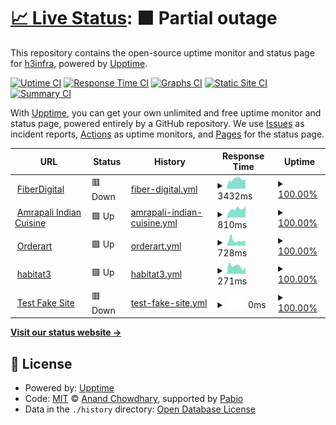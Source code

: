 # [📈 Live Status](https://h3infra.github.io/h3.upptime-monitor): <!--live status--> **🟧 Partial outage**

This repository contains the open-source uptime monitor and status page for [h3infra](https://h3infra.github.io/h3.upptime-monitor), powered by [Upptime](https://github.com/upptime/upptime).

[![Uptime CI](https://github.com/h3infra/h3.upptime-monitor/workflows/Uptime%20CI/badge.svg)](https://github.com/h3infra/h3.upptime-monitor/actions?query=workflow%3A%22Uptime+CI%22)
[![Response Time CI](https://github.com/h3infra/h3.upptime-monitor/workflows/Response%20Time%20CI/badge.svg)](https://github.com/h3infra/h3.upptime-monitor/actions?query=workflow%3A%22Response+Time+CI%22)
[![Graphs CI](https://github.com/h3infra/h3.upptime-monitor/workflows/Graphs%20CI/badge.svg)](https://github.com/h3infra/h3.upptime-monitor/actions?query=workflow%3A%22Graphs+CI%22)
[![Static Site CI](https://github.com/h3infra/h3.upptime-monitor/workflows/Static%20Site%20CI/badge.svg)](https://github.com/h3infra/h3.upptime-monitor/actions?query=workflow%3A%22Static+Site+CI%22)
[![Summary CI](https://github.com/h3infra/h3.upptime-monitor/workflows/Summary%20CI/badge.svg)](https://github.com/h3infra/h3.upptime-monitor/actions?query=workflow%3A%22Summary+CI%22)

With [Upptime](https://upptime.js.org), you can get your own unlimited and free uptime monitor and status page, powered entirely by a GitHub repository. We use [Issues](https://github.com/h3infra/upptime-monitor/issues) as incident reports, [Actions](https://github.com/h3infra/upptime-monitor/actions) as uptime monitors, and [Pages](https://h3infra.github.io/upptime-monitor) for the status page.

<!--start: status pages-->
<!-- This summary is generated by Upptime (https://github.com/upptime/upptime) -->
<!-- Do not edit this manually, your changes will be overwritten -->
<!-- prettier-ignore -->
| URL | Status | History | Response Time | Uptime |
| --- | ------ | ------- | ------------- | ------ |
| <img alt="" src="https://icons.duckduckgo.com/ip3/www.fiber.com.au.ico" height="13"> [FiberDigital](https://www.fiber.com.au/) | 🟥 Down | [fiber-digital.yml](https://github.com/h3infra/upptime-monitor/commits/HEAD/history/fiber-digital.yml) | <details><summary><img alt="Response time graph" src="./graphs/fiber-digital/response-time-week.png" height="20"> 3432ms</summary><br><a href="https://h3infra.github.io/upptime-monitor/history/fiber-digital"><img alt="Response time 2990" src="https://img.shields.io/endpoint?url=https%3A%2F%2Fraw.githubusercontent.com%2Fh3infra%2Fupptime-monitor%2FHEAD%2Fapi%2Ffiber-digital%2Fresponse-time.json"></a><br><a href="https://h3infra.github.io/upptime-monitor/history/fiber-digital"><img alt="24-hour response time 2300" src="https://img.shields.io/endpoint?url=https%3A%2F%2Fraw.githubusercontent.com%2Fh3infra%2Fupptime-monitor%2FHEAD%2Fapi%2Ffiber-digital%2Fresponse-time-day.json"></a><br><a href="https://h3infra.github.io/upptime-monitor/history/fiber-digital"><img alt="7-day response time 3432" src="https://img.shields.io/endpoint?url=https%3A%2F%2Fraw.githubusercontent.com%2Fh3infra%2Fupptime-monitor%2FHEAD%2Fapi%2Ffiber-digital%2Fresponse-time-week.json"></a><br><a href="https://h3infra.github.io/upptime-monitor/history/fiber-digital"><img alt="30-day response time 3106" src="https://img.shields.io/endpoint?url=https%3A%2F%2Fraw.githubusercontent.com%2Fh3infra%2Fupptime-monitor%2FHEAD%2Fapi%2Ffiber-digital%2Fresponse-time-month.json"></a><br><a href="https://h3infra.github.io/upptime-monitor/history/fiber-digital"><img alt="1-year response time 2990" src="https://img.shields.io/endpoint?url=https%3A%2F%2Fraw.githubusercontent.com%2Fh3infra%2Fupptime-monitor%2FHEAD%2Fapi%2Ffiber-digital%2Fresponse-time-year.json"></a></details> | <details><summary><a href="https://h3infra.github.io/upptime-monitor/history/fiber-digital">100.00%</a></summary><a href="https://h3infra.github.io/upptime-monitor/history/fiber-digital"><img alt="All-time uptime 90.32%" src="https://img.shields.io/endpoint?url=https%3A%2F%2Fraw.githubusercontent.com%2Fh3infra%2Fupptime-monitor%2FHEAD%2Fapi%2Ffiber-digital%2Fuptime.json"></a><br><a href="https://h3infra.github.io/upptime-monitor/history/fiber-digital"><img alt="24-hour uptime 100.00%" src="https://img.shields.io/endpoint?url=https%3A%2F%2Fraw.githubusercontent.com%2Fh3infra%2Fupptime-monitor%2FHEAD%2Fapi%2Ffiber-digital%2Fuptime-day.json"></a><br><a href="https://h3infra.github.io/upptime-monitor/history/fiber-digital"><img alt="7-day uptime 100.00%" src="https://img.shields.io/endpoint?url=https%3A%2F%2Fraw.githubusercontent.com%2Fh3infra%2Fupptime-monitor%2FHEAD%2Fapi%2Ffiber-digital%2Fuptime-week.json"></a><br><a href="https://h3infra.github.io/upptime-monitor/history/fiber-digital"><img alt="30-day uptime 100.00%" src="https://img.shields.io/endpoint?url=https%3A%2F%2Fraw.githubusercontent.com%2Fh3infra%2Fupptime-monitor%2FHEAD%2Fapi%2Ffiber-digital%2Fuptime-month.json"></a><br><a href="https://h3infra.github.io/upptime-monitor/history/fiber-digital"><img alt="1-year uptime 90.32%" src="https://img.shields.io/endpoint?url=https%3A%2F%2Fraw.githubusercontent.com%2Fh3infra%2Fupptime-monitor%2FHEAD%2Fapi%2Ffiber-digital%2Fuptime-year.json"></a></details>
| <img alt="" src="https://icons.duckduckgo.com/ip3/www.amrapali.com.au.ico" height="13"> [Amrapali Indian Cuisine](https://www.amrapali.com.au/) | 🟩 Up | [amrapali-indian-cuisine.yml](https://github.com/h3infra/upptime-monitor/commits/HEAD/history/amrapali-indian-cuisine.yml) | <details><summary><img alt="Response time graph" src="./graphs/amrapali-indian-cuisine/response-time-week.png" height="20"> 810ms</summary><br><a href="https://h3infra.github.io/upptime-monitor/history/amrapali-indian-cuisine"><img alt="Response time 1210" src="https://img.shields.io/endpoint?url=https%3A%2F%2Fraw.githubusercontent.com%2Fh3infra%2Fupptime-monitor%2FHEAD%2Fapi%2Famrapali-indian-cuisine%2Fresponse-time.json"></a><br><a href="https://h3infra.github.io/upptime-monitor/history/amrapali-indian-cuisine"><img alt="24-hour response time 1035" src="https://img.shields.io/endpoint?url=https%3A%2F%2Fraw.githubusercontent.com%2Fh3infra%2Fupptime-monitor%2FHEAD%2Fapi%2Famrapali-indian-cuisine%2Fresponse-time-day.json"></a><br><a href="https://h3infra.github.io/upptime-monitor/history/amrapali-indian-cuisine"><img alt="7-day response time 810" src="https://img.shields.io/endpoint?url=https%3A%2F%2Fraw.githubusercontent.com%2Fh3infra%2Fupptime-monitor%2FHEAD%2Fapi%2Famrapali-indian-cuisine%2Fresponse-time-week.json"></a><br><a href="https://h3infra.github.io/upptime-monitor/history/amrapali-indian-cuisine"><img alt="30-day response time 1671" src="https://img.shields.io/endpoint?url=https%3A%2F%2Fraw.githubusercontent.com%2Fh3infra%2Fupptime-monitor%2FHEAD%2Fapi%2Famrapali-indian-cuisine%2Fresponse-time-month.json"></a><br><a href="https://h3infra.github.io/upptime-monitor/history/amrapali-indian-cuisine"><img alt="1-year response time 1210" src="https://img.shields.io/endpoint?url=https%3A%2F%2Fraw.githubusercontent.com%2Fh3infra%2Fupptime-monitor%2FHEAD%2Fapi%2Famrapali-indian-cuisine%2Fresponse-time-year.json"></a></details> | <details><summary><a href="https://h3infra.github.io/upptime-monitor/history/amrapali-indian-cuisine">100.00%</a></summary><a href="https://h3infra.github.io/upptime-monitor/history/amrapali-indian-cuisine"><img alt="All-time uptime 100.00%" src="https://img.shields.io/endpoint?url=https%3A%2F%2Fraw.githubusercontent.com%2Fh3infra%2Fupptime-monitor%2FHEAD%2Fapi%2Famrapali-indian-cuisine%2Fuptime.json"></a><br><a href="https://h3infra.github.io/upptime-monitor/history/amrapali-indian-cuisine"><img alt="24-hour uptime 100.00%" src="https://img.shields.io/endpoint?url=https%3A%2F%2Fraw.githubusercontent.com%2Fh3infra%2Fupptime-monitor%2FHEAD%2Fapi%2Famrapali-indian-cuisine%2Fuptime-day.json"></a><br><a href="https://h3infra.github.io/upptime-monitor/history/amrapali-indian-cuisine"><img alt="7-day uptime 100.00%" src="https://img.shields.io/endpoint?url=https%3A%2F%2Fraw.githubusercontent.com%2Fh3infra%2Fupptime-monitor%2FHEAD%2Fapi%2Famrapali-indian-cuisine%2Fuptime-week.json"></a><br><a href="https://h3infra.github.io/upptime-monitor/history/amrapali-indian-cuisine"><img alt="30-day uptime 100.00%" src="https://img.shields.io/endpoint?url=https%3A%2F%2Fraw.githubusercontent.com%2Fh3infra%2Fupptime-monitor%2FHEAD%2Fapi%2Famrapali-indian-cuisine%2Fuptime-month.json"></a><br><a href="https://h3infra.github.io/upptime-monitor/history/amrapali-indian-cuisine"><img alt="1-year uptime 100.00%" src="https://img.shields.io/endpoint?url=https%3A%2F%2Fraw.githubusercontent.com%2Fh3infra%2Fupptime-monitor%2FHEAD%2Fapi%2Famrapali-indian-cuisine%2Fuptime-year.json"></a></details>
| <img alt="" src="https://icons.duckduckgo.com/ip3/www.orderart.com.au.ico" height="13"> [Orderart](https://www.orderart.com.au/) | 🟩 Up | [orderart.yml](https://github.com/h3infra/upptime-monitor/commits/HEAD/history/orderart.yml) | <details><summary><img alt="Response time graph" src="./graphs/orderart/response-time-week.png" height="20"> 728ms</summary><br><a href="https://h3infra.github.io/upptime-monitor/history/orderart"><img alt="Response time 667" src="https://img.shields.io/endpoint?url=https%3A%2F%2Fraw.githubusercontent.com%2Fh3infra%2Fupptime-monitor%2FHEAD%2Fapi%2Forderart%2Fresponse-time.json"></a><br><a href="https://h3infra.github.io/upptime-monitor/history/orderart"><img alt="24-hour response time 643" src="https://img.shields.io/endpoint?url=https%3A%2F%2Fraw.githubusercontent.com%2Fh3infra%2Fupptime-monitor%2FHEAD%2Fapi%2Forderart%2Fresponse-time-day.json"></a><br><a href="https://h3infra.github.io/upptime-monitor/history/orderart"><img alt="7-day response time 728" src="https://img.shields.io/endpoint?url=https%3A%2F%2Fraw.githubusercontent.com%2Fh3infra%2Fupptime-monitor%2FHEAD%2Fapi%2Forderart%2Fresponse-time-week.json"></a><br><a href="https://h3infra.github.io/upptime-monitor/history/orderart"><img alt="30-day response time 673" src="https://img.shields.io/endpoint?url=https%3A%2F%2Fraw.githubusercontent.com%2Fh3infra%2Fupptime-monitor%2FHEAD%2Fapi%2Forderart%2Fresponse-time-month.json"></a><br><a href="https://h3infra.github.io/upptime-monitor/history/orderart"><img alt="1-year response time 667" src="https://img.shields.io/endpoint?url=https%3A%2F%2Fraw.githubusercontent.com%2Fh3infra%2Fupptime-monitor%2FHEAD%2Fapi%2Forderart%2Fresponse-time-year.json"></a></details> | <details><summary><a href="https://h3infra.github.io/upptime-monitor/history/orderart">100.00%</a></summary><a href="https://h3infra.github.io/upptime-monitor/history/orderart"><img alt="All-time uptime 100.00%" src="https://img.shields.io/endpoint?url=https%3A%2F%2Fraw.githubusercontent.com%2Fh3infra%2Fupptime-monitor%2FHEAD%2Fapi%2Forderart%2Fuptime.json"></a><br><a href="https://h3infra.github.io/upptime-monitor/history/orderart"><img alt="24-hour uptime 100.00%" src="https://img.shields.io/endpoint?url=https%3A%2F%2Fraw.githubusercontent.com%2Fh3infra%2Fupptime-monitor%2FHEAD%2Fapi%2Forderart%2Fuptime-day.json"></a><br><a href="https://h3infra.github.io/upptime-monitor/history/orderart"><img alt="7-day uptime 100.00%" src="https://img.shields.io/endpoint?url=https%3A%2F%2Fraw.githubusercontent.com%2Fh3infra%2Fupptime-monitor%2FHEAD%2Fapi%2Forderart%2Fuptime-week.json"></a><br><a href="https://h3infra.github.io/upptime-monitor/history/orderart"><img alt="30-day uptime 100.00%" src="https://img.shields.io/endpoint?url=https%3A%2F%2Fraw.githubusercontent.com%2Fh3infra%2Fupptime-monitor%2FHEAD%2Fapi%2Forderart%2Fuptime-month.json"></a><br><a href="https://h3infra.github.io/upptime-monitor/history/orderart"><img alt="1-year uptime 100.00%" src="https://img.shields.io/endpoint?url=https%3A%2F%2Fraw.githubusercontent.com%2Fh3infra%2Fupptime-monitor%2FHEAD%2Fapi%2Forderart%2Fuptime-year.json"></a></details>
| <img alt="" src="https://icons.duckduckgo.com/ip3/www.habitat3.com.au.ico" height="13"> [habitat3](https://www.habitat3.com.au/) | 🟩 Up | [habitat3.yml](https://github.com/h3infra/upptime-monitor/commits/HEAD/history/habitat3.yml) | <details><summary><img alt="Response time graph" src="./graphs/habitat3/response-time-week.png" height="20"> 271ms</summary><br><a href="https://h3infra.github.io/upptime-monitor/history/habitat3"><img alt="Response time 295" src="https://img.shields.io/endpoint?url=https%3A%2F%2Fraw.githubusercontent.com%2Fh3infra%2Fupptime-monitor%2FHEAD%2Fapi%2Fhabitat3%2Fresponse-time.json"></a><br><a href="https://h3infra.github.io/upptime-monitor/history/habitat3"><img alt="24-hour response time 265" src="https://img.shields.io/endpoint?url=https%3A%2F%2Fraw.githubusercontent.com%2Fh3infra%2Fupptime-monitor%2FHEAD%2Fapi%2Fhabitat3%2Fresponse-time-day.json"></a><br><a href="https://h3infra.github.io/upptime-monitor/history/habitat3"><img alt="7-day response time 271" src="https://img.shields.io/endpoint?url=https%3A%2F%2Fraw.githubusercontent.com%2Fh3infra%2Fupptime-monitor%2FHEAD%2Fapi%2Fhabitat3%2Fresponse-time-week.json"></a><br><a href="https://h3infra.github.io/upptime-monitor/history/habitat3"><img alt="30-day response time 360" src="https://img.shields.io/endpoint?url=https%3A%2F%2Fraw.githubusercontent.com%2Fh3infra%2Fupptime-monitor%2FHEAD%2Fapi%2Fhabitat3%2Fresponse-time-month.json"></a><br><a href="https://h3infra.github.io/upptime-monitor/history/habitat3"><img alt="1-year response time 295" src="https://img.shields.io/endpoint?url=https%3A%2F%2Fraw.githubusercontent.com%2Fh3infra%2Fupptime-monitor%2FHEAD%2Fapi%2Fhabitat3%2Fresponse-time-year.json"></a></details> | <details><summary><a href="https://h3infra.github.io/upptime-monitor/history/habitat3">100.00%</a></summary><a href="https://h3infra.github.io/upptime-monitor/history/habitat3"><img alt="All-time uptime 100.00%" src="https://img.shields.io/endpoint?url=https%3A%2F%2Fraw.githubusercontent.com%2Fh3infra%2Fupptime-monitor%2FHEAD%2Fapi%2Fhabitat3%2Fuptime.json"></a><br><a href="https://h3infra.github.io/upptime-monitor/history/habitat3"><img alt="24-hour uptime 100.00%" src="https://img.shields.io/endpoint?url=https%3A%2F%2Fraw.githubusercontent.com%2Fh3infra%2Fupptime-monitor%2FHEAD%2Fapi%2Fhabitat3%2Fuptime-day.json"></a><br><a href="https://h3infra.github.io/upptime-monitor/history/habitat3"><img alt="7-day uptime 100.00%" src="https://img.shields.io/endpoint?url=https%3A%2F%2Fraw.githubusercontent.com%2Fh3infra%2Fupptime-monitor%2FHEAD%2Fapi%2Fhabitat3%2Fuptime-week.json"></a><br><a href="https://h3infra.github.io/upptime-monitor/history/habitat3"><img alt="30-day uptime 100.00%" src="https://img.shields.io/endpoint?url=https%3A%2F%2Fraw.githubusercontent.com%2Fh3infra%2Fupptime-monitor%2FHEAD%2Fapi%2Fhabitat3%2Fuptime-month.json"></a><br><a href="https://h3infra.github.io/upptime-monitor/history/habitat3"><img alt="1-year uptime 100.00%" src="https://img.shields.io/endpoint?url=https%3A%2F%2Fraw.githubusercontent.com%2Fh3infra%2Fupptime-monitor%2FHEAD%2Fapi%2Fhabitat3%2Fuptime-year.json"></a></details>
| <img alt="" src="https://icons.duckduckgo.com/ip3/www.gootestgle.com.ico" height="13"> [Test Fake Site](https://www.gootestgle.com) | 🟥 Down | [test-fake-site.yml](https://github.com/h3infra/upptime-monitor/commits/HEAD/history/test-fake-site.yml) | <details><summary><img alt="Response time graph" src="./graphs/test-fake-site/response-time-week.png" height="20"> 0ms</summary><br><a href="https://h3infra.github.io/upptime-monitor/history/test-fake-site"><img alt="Response time 88" src="https://img.shields.io/endpoint?url=https%3A%2F%2Fraw.githubusercontent.com%2Fh3infra%2Fupptime-monitor%2FHEAD%2Fapi%2Ftest-fake-site%2Fresponse-time.json"></a><br><a href="https://h3infra.github.io/upptime-monitor/history/test-fake-site"><img alt="24-hour response time 0" src="https://img.shields.io/endpoint?url=https%3A%2F%2Fraw.githubusercontent.com%2Fh3infra%2Fupptime-monitor%2FHEAD%2Fapi%2Ftest-fake-site%2Fresponse-time-day.json"></a><br><a href="https://h3infra.github.io/upptime-monitor/history/test-fake-site"><img alt="7-day response time 0" src="https://img.shields.io/endpoint?url=https%3A%2F%2Fraw.githubusercontent.com%2Fh3infra%2Fupptime-monitor%2FHEAD%2Fapi%2Ftest-fake-site%2Fresponse-time-week.json"></a><br><a href="https://h3infra.github.io/upptime-monitor/history/test-fake-site"><img alt="30-day response time 0" src="https://img.shields.io/endpoint?url=https%3A%2F%2Fraw.githubusercontent.com%2Fh3infra%2Fupptime-monitor%2FHEAD%2Fapi%2Ftest-fake-site%2Fresponse-time-month.json"></a><br><a href="https://h3infra.github.io/upptime-monitor/history/test-fake-site"><img alt="1-year response time 88" src="https://img.shields.io/endpoint?url=https%3A%2F%2Fraw.githubusercontent.com%2Fh3infra%2Fupptime-monitor%2FHEAD%2Fapi%2Ftest-fake-site%2Fresponse-time-year.json"></a></details> | <details><summary><a href="https://h3infra.github.io/upptime-monitor/history/test-fake-site">100.00%</a></summary><a href="https://h3infra.github.io/upptime-monitor/history/test-fake-site"><img alt="All-time uptime 100.00%" src="https://img.shields.io/endpoint?url=https%3A%2F%2Fraw.githubusercontent.com%2Fh3infra%2Fupptime-monitor%2FHEAD%2Fapi%2Ftest-fake-site%2Fuptime.json"></a><br><a href="https://h3infra.github.io/upptime-monitor/history/test-fake-site"><img alt="24-hour uptime 100.00%" src="https://img.shields.io/endpoint?url=https%3A%2F%2Fraw.githubusercontent.com%2Fh3infra%2Fupptime-monitor%2FHEAD%2Fapi%2Ftest-fake-site%2Fuptime-day.json"></a><br><a href="https://h3infra.github.io/upptime-monitor/history/test-fake-site"><img alt="7-day uptime 100.00%" src="https://img.shields.io/endpoint?url=https%3A%2F%2Fraw.githubusercontent.com%2Fh3infra%2Fupptime-monitor%2FHEAD%2Fapi%2Ftest-fake-site%2Fuptime-week.json"></a><br><a href="https://h3infra.github.io/upptime-monitor/history/test-fake-site"><img alt="30-day uptime 100.00%" src="https://img.shields.io/endpoint?url=https%3A%2F%2Fraw.githubusercontent.com%2Fh3infra%2Fupptime-monitor%2FHEAD%2Fapi%2Ftest-fake-site%2Fuptime-month.json"></a><br><a href="https://h3infra.github.io/upptime-monitor/history/test-fake-site"><img alt="1-year uptime 100.00%" src="https://img.shields.io/endpoint?url=https%3A%2F%2Fraw.githubusercontent.com%2Fh3infra%2Fupptime-monitor%2FHEAD%2Fapi%2Ftest-fake-site%2Fuptime-year.json"></a></details>

<!--end: status pages-->

[**Visit our status website →**](https://h3infra.github.io/upptime-monitor)

## 📄 License

- Powered by: [Upptime](https://github.com/upptime/upptime)
- Code: [MIT](./LICENSE) © [Anand Chowdhary](https://anandchowdhary.com), supported by [Pabio](https://pabio.com)
- Data in the `./history` directory: [Open Database License](https://opendatacommons.org/licenses/odbl/1-0/)
